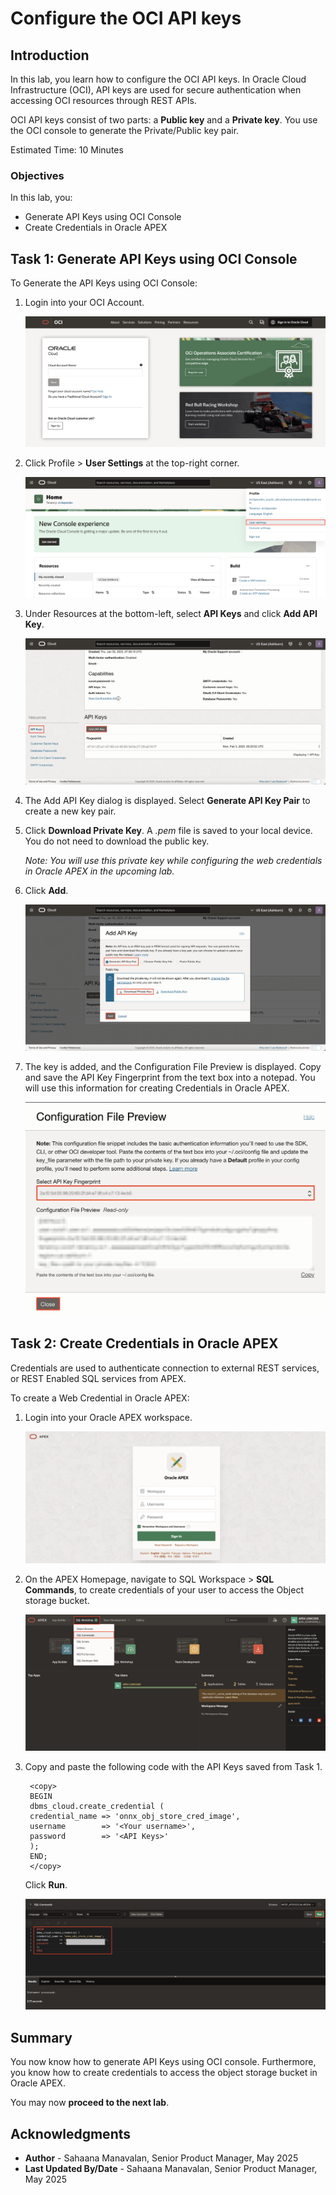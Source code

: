 # Configure the OCI API keys

## Introduction

In this lab, you learn how to configure the OCI API keys. In Oracle Cloud Infrastructure (OCI), API keys are used for secure authentication when accessing OCI resources through REST APIs.

OCI API keys consist of two parts: a **Public key** and a **Private key**. You use the OCI console to generate the Private/Public key pair.

Estimated Time: 10 Minutes

### Objectives

In this lab, you:

- Generate API Keys using OCI Console
- Create Credentials in Oracle APEX

## Task 1: Generate API Keys using OCI Console

To Generate the API Keys using OCI Console:

1. Login into your OCI Account.

   ![Add API Key](images/oci-login.png " ")

2. Click Profile > **User Settings** at the top-right corner.

    ![Profile Menu](images/user-settings.png " ")

3. Under Resources at the bottom-left, select **API Keys** and  click **Add API Key**.

    ![Add API Key](images/api-keys.png " ")

4. The Add API Key dialog is displayed. Select **Generate API Key Pair** to create a new key pair.

5. Click **Download Private Key**. A *.pem* file is saved to your local device. You do not need to download the public key.

   *Note: You will use this private key while configuring the web credentials in Oracle APEX in the upcoming lab.*

6. Click **Add**.

    ![Profile Menu](images/add-api-key.png " ")

7. The key is added, and the Configuration File Preview is displayed. Copy and save the API Key Fingerprint from the text box into a notepad. You will use this information for creating Credentials in Oracle APEX.

    ![Profile Menu](images/configuration-preview.png " ")

## Task 2: Create Credentials in Oracle APEX

 Credentials are used to authenticate connection to external REST services, or REST Enabled SQL services from APEX.

To create a Web Credential in Oracle APEX:

1. Login into your Oracle APEX workspace.

   ![Login into your APEX account](images/apex-login.png " ")

2. On the APEX Homepage, navigate to SQL Workspace > **SQL Commands**, to create credentials of your user to access the Object storage bucket.

    ![SQL Commands](images/sql-commands.png " ")

3. Copy and paste the following code with the API Keys saved from Task 1.

    ```
     <copy>
     BEGIN
     dbms_cloud.create_credential (
     credential_name => 'onnx_obj_store_cred_image',
     username        => '<Your username>',
     password        => '<API Keys>'
     );
     END;
     </copy>
    ```

    Click **Run**.

   ![Create Credentials](images/create-creds.png " ")

## Summary

You now know how to generate API Keys using OCI console. Furthermore, you know how to create credentials to access the object storage bucket in Oracle APEX.

You may now **proceed to the next lab**.

## Acknowledgments

- **Author** - Sahaana Manavalan, Senior Product Manager, May 2025
- **Last Updated By/Date** - Sahaana Manavalan, Senior Product Manager, May 2025
